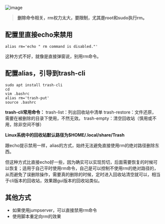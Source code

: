 ![image](https://github.com/user-attachments/assets/12192754-59a2-4a1e-bbb2-6a34ce4fbc83)

> **删除命令相关，rm权力太大，要限制，尤其是root和sudo执行rm。**

## 配置里直接echo来禁用
```
alias rm='echo " rm command is disabled."'
```

这种方式不好，就像是直接弹窗说，别用rm命令。

## 配置alias，引导到trash-cli
```
sudo apt install trash-cli
cd
vim .bashrc
alias rm='trash-put'
source .bashrc
```
**trash-cli常用命令：**
trash-list：列出回收站中清单
trash-restore：文件还原，需要在被删除的目录下使用，不然无效。
trash-empty：清空回收站（慎用或不用，除非空间不够）

**Linux系统中的回收站默认路径为$HOME/.local/share/Trash**

跟echo提示禁用一样，alias的方式，始终无法避免直接使用rm的绝对路径删除东西。

但这种方式比直接echo好一些，因为确实可以实现剪切，后面需要恢复的时候可以恢复；适用于自己平时使用rm命令，自己是可以控制不使用rm的绝对路径的，从而避免了误删除操作，需要真的删除的时候，定时进入回收站清空就可以，相当于cli版本的回收站，效果跟gui版本的回收站类似。

## 其他方式

- 如果使用jumpserver，可以直接禁用rm命令
- 使用脚本重定向rm的效果
